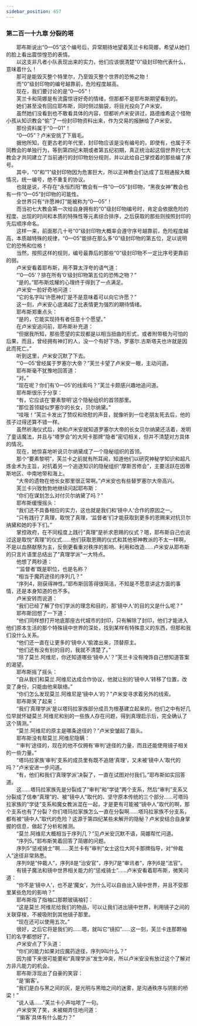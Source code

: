 ```yaml
---
sidebar_position: 657
---
```

### 第二百一十九章 分裂的塔  


　　耶布斯说出“0—05”这个编号后，异常期待地望着芙兰卡和简娜，希望从她们的脸上看出震惊惶恐的表情。  
　　以这支非凡者小队表现出来的实力，他们应该很清楚“0”级封印物代表什么，意味着什么！  
　　那可是能毁灭整个特里尔，乃至毁灭整个世界的恐怖之物！  
　　而“0”级封印物的编号越靠前，危险程度越高。  
　　现在，我们要讨论的是“0—05”！  
　　芙兰卡和简娜是有流露惊讶好奇的情绪，但那都不是耶布斯期望看到的。  
　　她们甚至没有回应耶布斯，同时侧过脑袋，将目光投向了卢米安。  
　　虽然她们没看到也不敢看具体的内容，但都听卢米安讲过，路德维希这个怪物小孩从知识教会“偷”了一份封印物资料出来，作为交易的报酬给了卢米安。  
　　那份资料属于“0—01”！  
　　“0—05”？卢米安挑了下眉毛。  
　　据他所知，在更古老的年代里，封印物应该是没有编号的，即使有，也属于不同教会的单独行为，等到第四纪末期或者第五纪初期，真正统治起这個世界的七大教会才共同建立了当前通行的封印物划分规则，并以此给自己掌控着的那些编了序号。  
　　其中，“0”和“1”级封印物因为危害巨大，所以正神教会们达成了互相通报大概情况，统一编号，绝不重复的协议。  
　　也就是说，不存在“永恒烈阳”教会有一件“0—05”封印物，“黑夜女神”教会也有一件“0—05”封印物的可能性。  
　　全世界只有“许愿神灯”能被称为“0—05”！  
　　而当初七大教会第一次给自身拥有的“0”级封印物编号时，肯定会依据危险的程度、出现的时间和本质的特殊性等元素综合排序，之后获取的那些则按照封印的先后顺序命名。  
　　这样一来，前面那几十号“0”级封印物大概率会遵守序号越靠前，危险程度越高，本质越特殊的规律，“0—05”能排在那么多“0”级封印物的第五位，足以说明它的恐怖和位格！  
　　当然，按照这样的规则，编号最靠后的那些“0”级封印物不一定比序号更靠前的弱。  
　　卢米安看着耶布斯，用不算太浮夸的语气道：  
　　“‘0—05’？排在所有‘0’级封印物第五位的恐怖之物？”  
　　“是的。”耶布斯炫耀的心理终于得到了一点满足。  
　　卢米安一脸好奇地问道：  
　　“它的名字叫‘许愿神灯’是不是意味着可以向它许愿？”  
　　这一刻，卢米安心底涌起了比表情更为强烈的期待情绪。  
　　耶布斯郑重点头：  
　　“是的，它能实现持有者任意十个愿望。”  
　　在卢米安追问前，耶布斯补充道：  
　　“但据我所知，那些愿望的实现都是以相当扭曲的形式，或者附带极为可怕的后果，而且，曾经拥有神灯的人，没一个有好下场，罗塞尔.古斯塔夫也许就是因此而死亡。”  
　　听到这里，卢米安沉默了下去。  
　　“‘0—05’曾经属于罗塞尔大帝？”芙兰卡望了卢米安一眼，主动问道。  
　　耶布斯毫不犹豫地回答道：  
　　“对。”  
　　“现在呢？你们有‘0—05’的线索吗？”芙兰卡颇感兴趣地追问道。  
　　耶布斯很乐于分享：  
　　“有，它应该在‘要素黎明’这个隐秘组织的首领那里。  
　　“那位首领疑似罗塞尔的长女，贝尔纳黛。”  
　　“哇哦！”芙兰卡发出了赞叹和欣慰的声音，就像听到一位老朋友死去后，他的孩子过得还算不错一样。  
　　虽然祈海仪式后，她和卢米安就知道罗塞尔大帝的长女贝尔纳黛还活着，发明了童话魔法，并且与“塔罗会”的大阿卡那牌“隐者”密切相关，但并不清楚对方具体的情况。  
　　现在，她惊喜地听说贝尔纳黛成了一个隐秘组织的首领。  
　　那个“要素黎明”，芙兰卡之前就有所耳闻，知道他们以研究神秘学知识和超凡炼金术为主旨，对抗着另一个追逐知识的隐秘组织“摩斯苦修会”，主要活跃在因蒂斯地区、中南地带和海上。  
　　“大帝的遗物在他长女那里很正常啊。”卢米安也有些替罗塞尔大帝高兴。  
　　芙兰卡兴致勃勃地继续问起耶布斯：  
　　“你们在谋划怎么对付贝尔纳黛了吗？”  
　　耶布斯缓慢摇头：  
　　“我们还不具备相应的实力，这也就是我们和‘镜中人’合作的原因之一。  
　　“只有践行了真理，取悦了真理，‘监督者’们才能获取到更多的恩赐来对抗贝尔纳黛和她的手下们。”  
　　掌控政府，在不同程度上践行“真理”是祈求恩赐的仪式？嗯，耶布斯自己也说过这是取悦“真理”的仪式……他们获取恩赐的仪式和其他邪神教派的不太一样啊，不是以血祭献祭为主，反倒更看重对秩序的影响、利用和改造……卢米安从耶布斯的只言片语里总结出了“真理学派”一大特点。  
　　他想了两秒道：  
　　“‘监督者’既是职位，也是名称？  
　　“相当于魔药途径的序列几？”  
　　“序列4，刚获得神性。”耶布斯回答得很简洁，不知是不愿意讲这方面的事情，还是本身知道的也不多。  
　　卢米安转而说道：  
　　“我们已经了解了你们学派的理念和目的，那‘镜中人’的目的又是什么呢？”  
　　耶布斯回想了一下道：  
　　“他们同样想打开地底那座古代城市的封印，只有解除了封印，他们才能进入他们原本生活的那个特殊镜中世界的深处，找到某样有特殊意义的东西，但那和我们没什么关系。  
　　“他们还一直在让更多的‘镜中人’偷渡出来，顶替原主。  
　　“他们还有没有别的目的，我就不清楚了。”  
　　“除了莫兰.阿维尼，你还知道哪些‘镜中人’？”芙兰卡没有掩饰自己想知道答案的渴望。  
　　耶布斯摇了摇头：  
　　“自从我们和莫兰.阿维尼达成合作协议，他就让别的‘镜中人’转移了位置，改变了身份，只能由他来联络。”  
　　“你们怎么发现莫兰.阿维尼是‘镜中人’的？”卢米安寻求着另外的线索。  
　　耶布斯笑了起来：  
　　“我们‘真理学派’是以塔玛拉家族部分成员为根基建立起来的，他们之中有好几位早就怀疑莫兰.阿维尼和别的一些族人存在问题，得到真理启示后，完全确认了这个猜测。”  
　　“莫兰.阿维尼的原主是哪条途径的？”卢米安皱起了眉头。  
　　耶布斯没有帮莫兰.阿维尼隐瞒：  
　　“‘审判’途径的，现在的他不仅拥有‘审判’途径的力量，而且还能使用镜子相关的一些力量。”  
　　“塔玛拉家族‘审判’支系的成员里有既不追随‘真理’，又未被‘镜中人’取代的吗？”卢米安进一步问道。  
　　“有，他们和我们‘真理学派’决裂了，一直在试图对付我们。”耶布斯如实回答道。  
　　这……塔玛拉家族先是分裂成了“审判”和“学徒”两个支系，然后“审判”支系又分裂成了信奉“真理”的、被“镜中人”取代的、坚守原本传统的三个部分……可塔玛拉家族的“学徒”支系和魔女教派混在一起，才是更有可能被“镜中人”取代的啊，那个支系也有了分裂？你们塔玛拉家族怎么一直在分裂啊……塔玛拉家族不分支系，都有被“镜中人”取代的危险？这源于第四纪某些未解开的隐秘？卢米安结合自身掌握的信息，做起了分析和推测。  
　　“莫兰.阿维尼大概相当于序列几？”见卢米安沉默不语，简娜帮忙问道。  
　　“序列5。”耶布斯笑着回答了简娜的问题。  
　　序列5“惩戒骑士”啊……芙兰卡有“审判”女士这位大阿卡那牌指导，对“仲裁人”途径非常熟悉。  
　　序列9是“仲裁人”，序列8是“治安官”，序列7是“审讯者”，序列6是“法官”。  
　　有镜子魔法和镜中世界相关能力的“惩戒骑士”……卢米安看着耶布斯，微笑问道：  
　　“你不是‘镜中人’，也不是‘魔女’，为什么可以自由出入镜中世界，并且不受那里某些危险的影响？”  
　　耶布斯指了指袖口那颗玻璃袖钉：  
　　“这是莫兰.阿维尼给我们的物品，可以让我们进出镜中世界，利用镜子之间的关联穿梭，不被吸附到其他镜子那里。  
　　“现在还可以使用五次。”  
　　很好，之后它将是我们的……嗯，就叫它“镜扣”……这一刻，芙兰卡连那颗袖钉的名字都想好了。  
　　卢米安点了下头道：  
　　“你们的能力如果对应魔药途径，序列9叫什么？”  
　　因为接下来很可能要和“真理学派”发生冲突，所以卢米安没有放过这个了解对方非凡能力的机会。  
　　耶布斯浮现出了自豪的笑容：  
　　“是‘掮客’。  
　　“我们是白与黑之间的灰，是光明与黑暗之间的迷雾，是沟通秩序与阴影的桥梁！”  
　　“说人话……”芙兰卡小声咕哝了一句。  
　　卢米安笑了笑，未被糊弄住地问道：  
　　“‘掮客’具体有什么能力？”  
